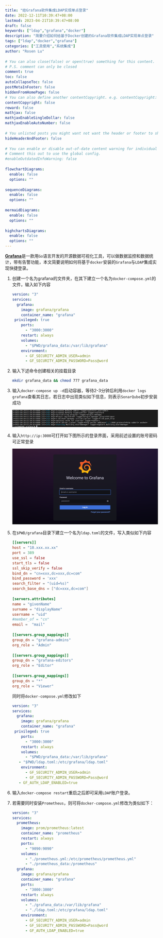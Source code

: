 ```yaml
---
title: "给Grafana软件集成LDAP实现单点登录"
date: 2022-12-11T10:39:47+08:00
lastmod: 2023-04-21T10:39:47+08:00
draft: false
keywords: ["ldap","grafana","docker"]
description: "简要介绍如何给基于Docker创建的Grafana软件集成LDAP实现单点登录"
tags: ["ldap","docker","grafana"]
categories: ["工具使用","系统集成"]
author: "Rosen Lu"

# You can also close(false) or open(true) something for this content.
# P.S. comment can only be closed
comment: true
toc: false
autoCollapseToc: false
postMetaInFooter: false
hiddenFromHomePage: false
# You can also define another contentCopyright. e.g. contentCopyright: "This is another copyright."
contentCopyright: false
reward: false
mathjax: false
mathjaxEnableSingleDollar: false
mathjaxEnableAutoNumber: false

# You unlisted posts you might want not want the header or footer to show
hideHeaderAndFooter: false

# You can enable or disable out-of-date content warning for individual post.
# Comment this out to use the global config.
#enableOutdatedInfoWarning: false

flowchartDiagrams:
  enable: false
  options: ""

sequenceDiagrams: 
  enable: false
  options: ""

mermaidDiagrams: 
  enable: false
  options: ""

highchartsDiagrams: 
  enable: false
  options: ""
---
```


[**Grafana**](https://grafana.com/)是一款用`Go`语言开发的开源数据可视化工具，可以做数据监控和数据统计，带有告警功能，本文简要说明如何将基于`docker`安装的`Grafana`与`LDAP`集成实现快捷登录。

<!--more-->

1. 创建一个名为grafana的文件夹，在其下建立一个名为`docker-compose.yml`的文件，输入如下内容

   ```yaml
   version: "3"
   services:
     grafana:
       image: grafana/grafana
       container_name: "grafana"
   	privileged: true
       ports:
         - "3000:3000"
       restart: always
       volumes:
         - "$PWD/grafana_data:/var/lib/grafana"
       environment:
         - GF_SECURITY_ADMIN_USER=admin
         - GF_SECURITY_ADMIN_PASSWORD=Pass@word
   ```

2. 输入下述命令创建相关的挂载目录

   ```bash
   mkdir grafana_data && chmod 777 grafana_data
   ```

3. 输入`docker-compose up -d`启动容器，等待2-3分钟后利用`docker logs grafana`查看其日志，若日志中出现类似如下信息，则表示`SonarQube`初步安装成功

    ![docker中启动grafana成功](/blog_img/ldap/add-ldap-support-for-grafana/grafana-docker-start-success-log.png "docker中启动grafana成功") 

4. 输入`http://ip:3000`可打开如下图所示的登录界面，采用前述设置的账号密码可正常登录

    ![grafana登录页](/blog_img/ldap/add-ldap-support-for-grafana/grafana-login-page.png "grafana登录页") 

5. 在`$PWD/grafana`目录下建立一个名为`ldap.toml`的文件，写入类似如下内容

   ```toml
   [[servers]]
   host = "10.xxx.xx.xx"
   port = 389
   use_ssl = false
   start_tls = false
   ssl_skip_verify = false
   bind_dn = "cn=xxx,dc=xxx,dc=com"
   bind_password = 'xxx'
   search_filter = "(uid=%s)"
   search_base_dns = ["dc=xxx,dc=com"]
   
   [servers.attributes]
   name = "givenName"
   surname = "displayName"
   username = "uid"
   #member_of = "cn"
   email =  "mail"
   
   [[servers.group_mappings]]
   group_dn = "grafana-admins"
   org_role = "Admin"
   
   [[servers.group_mappings]]
   group_dn = "grafana-editors"
   org_role = "Editor"
   
   [[servers.group_mappings]]
   group_dn = "*"
   org_role = "Viewer"
   ```

   同时将`docker-compose.yml`修改如下 

   ```yaml
   version: "3"
   services:
     grafana:
       image: grafana/grafana
       container_name: "grafana"
   	privileged: true
       ports:
         - "3000:3000"
       restart: always
       volumes:
         - "$PWD/grafana_data:/var/lib/grafana"
   	  - "$PWD/ldap.toml:/etc/grafana/ldap.toml"
       environment:
         - GF_SECURITY_ADMIN_USER=admin
         - GF_SECURITY_ADMIN_PASSWORD=Pass@word
   	  - GF_AUTH_LDAP_ENABLED=true
   ```

6. 输入`docker-compose restart`重启之后即可采用`LDAP`账户登录。

7. 若需要同时安装`Prometheus`，则可将`docker-compose.yml`修改为类似如下：

   ```yaml
   version: "3"
   services:
     prometheus:
       image: prom/prometheus:latest
       container_name: "prometheus"
       restart: always
       ports:
         - "9090:9090"
       volumes:
         - "./prometheus.yml:/etc/prometheus/prometheus.yml"
         - "./prometheus_data:/prometheus"
     grafana:
       image: grafana/grafana
       container_name: "grafana"
       ports:
         - "3000:3000"
       restart: always
       volumes:
         - "./grafana_data:/var/lib/grafana"
         - "./ldap.toml:/etc/grafana/ldap.toml"
       environment:
         - GF_SECURITY_ADMIN_USER=admin
         - GF_SECURITY_ADMIN_PASSWORD=Pass@word
         - GF_AUTH_LDAP_ENABLED=true
   ```

   